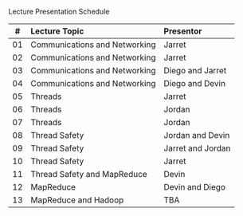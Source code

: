 Lecture Presentation Schedule

| # | Lecture Topic | Presentor |
| :---: |:-------------| :-----|
| 01 | Communications and Networking | Jarret |
| 02 | Communications and Networking | Jarret |
| 03 | Communications and Networking | Diego and Jarret |
| 04 | Communications and Networking | Diego and Devin |
| 05 | Threads | Jarret |
| 06 | Threads | Jordan |
| 07 | Threads | Jordan |
| 08 | Thread Safety | Jordan and Devin |
| 09 | Thread Safety | Jarret and Jordan |
| 10 | Thread Safety| Jarret |
| 11 | Thread Safety and MapReduce | Devin |
| 12 | MapReduce | Devin and Diego |
| 13 | MapReduce and Hadoop | TBA |
